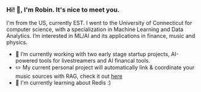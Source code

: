 ### Hi! 👋, I'm Robin. It's nice to meet you.

I'm from the US, currently EST. I went to the University of Connecticut for computer science, with a specialization in Machine Learning and Data Analytics. I’m interested in ML/AI and its applications in finance, music and physics.

- 🔭 I’m currently working with two early stage startup projects, AI-powered tools for livestreamers and AI financal tools.
- ✏️ My current personal project will automatically link & coordinate your music sources with RAG, check it out [here](https://github.com/robingould/music-linker)
- 🌱 I'm currently learning about Redis :)

<!--
### get in touch: 
  - [in/robin-h-gould](https://www.linkedin.com/in/robin-h-gould/)
  - robin.gould@sonic.net
  - discord: robingould

### my resume:
- [resume](https://drive.google.com/file/d/1YnbjWZv_4bhfWnah8A3Xj9c0pjnEvk3F/view?usp=sharing)
- [silly portfolio website](https://robingould.com) - note, gets poor performance on MacOS and Mobile (and some firefox versions apparently lol)

### quick link for me:
- https://github.com/robingould/libreboot-checklist




**robingould/robingould** is a ✨ _special_ ✨ repository because its `README.md` (this file) appears on your GitHub profile.


I’m currently learning ...
- 👯 I’m looking to collaborate on ...
- 🤔 I’m looking for help with ...
- 💬 Ask me about ...
- 📫 How to reach me: ...
- 😄 Pronouns: ...
- ⚡ Fun fact: ...
-->
